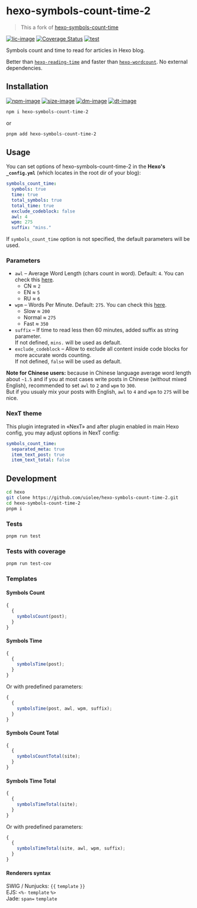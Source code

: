 # hexo-symbols-count-time-2

> This a fork of [hexo-symbols-count-time](https://github.com/theme-next/hexo-symbols-count-time)

[![lic-image]](LICENSE)
[![Coverage Status](https://coveralls.io/repos/github/uiolee/hexo-symbols-count-time-2/badge.svg?branch=main)](https://coveralls.io/github/uiolee/hexo-symbols-count-time-2?branch=main)
[![test](https://github.com/uiolee/hexo-symbols-count-time-2/actions/workflows/test.yml/badge.svg?branch=main&event=push)](https://github.com/uiolee/hexo-symbols-count-time-2/actions/workflows/test.yml)

Symbols count and time to read for articles in Hexo blog.

Better than [`hexo-reading-time`](https://github.com/ierhyna/hexo-reading-time) and faster than [`hexo-wordcount`](https://github.com/willin/hexo-wordcount). No external dependencies.

## Installation

[![npm-image]][npm-url]
[![size-image]][npm-url]
[![dm-image]][npm-url]
[![dt-image]][npm-url]

```sh
npm i hexo-symbols-count-time-2
```

or

```sh
pnpm add hexo-symbols-count-time-2
```

## Usage

You can set options of hexo-symbols-count-time-2 in the **Hexo's `_config.yml`** (which locates in the root dir of your blog):

```yml
symbols_count_time:
  symbols: true
  time: true
  total_symbols: true
  total_time: true
  exclude_codeblock: false
  awl: 4
  wpm: 275
  suffix: "mins."
```

If `symbols_count_time` option is not specified, the default parameters will be used.

### Parameters

- `awl` – Average Word Length (chars count in word). Default: `4`. You can check this [here](https://charactercounttool.com).
  - CN &asymp; `2`
  - EN &asymp; `5`
  - RU &asymp; `6`
- `wpm` – Words Per Minute. Default: `275`. You can check this [here](https://wordcounter.net).
  - Slow &asymp; `200`
  - Normal &asymp; `275`
  - Fast &asymp; `350`
- `suffix` – If time to read less then 60 minutes, added suffix as string parameter.\
  If not defined, `mins.` will be used as default.
- `exclude_codeblock` – Allow to exclude all content inside code blocks for more accurate words counting.\
  If not defined, `false` will be used as default.

**Note for Chinese users:** because in Chinese language average word length about `~1.5` and if you at most cases write posts in Chinese (without mixed English), recommended to set `awl` to `2` and `wpm` to `300`.\
But if you usualy mix your posts with English, `awl` to `4` and `wpm` to `275` will be nice.

### NexT theme

This plugin integrated in «NexT» and after plugin enabled in main Hexo config, you may adjust options in NexT config:

```yml
symbols_count_time:
  separated_meta: true
  item_text_post: true
  item_text_total: false
```

## Development

```bash
cd hexo
git clone https://github.com/uiolee/hexo-symbols-count-time-2.git
cd hexo-symbols-count-time-2
pnpm i
```

### Tests

```bash
pnpm run test
```

### Tests with coverage

```bash
pnpm run test-cov
```

### Templates

#### Symbols Count

```js
{
  {
    symbolsCount(post);
  }
}
```

#### Symbols Time

```js
{
  {
    symbolsTime(post);
  }
}
```

Or with predefined parameters:

```js
{
  {
    symbolsTime(post, awl, wpm, suffix);
  }
}
```

#### Symbols Count Total

```js
{
  {
    symbolsCountTotal(site);
  }
}
```

#### Symbols Time Total

```js
{
  {
    symbolsTimeTotal(site);
  }
}
```

Or with predefined parameters:

```js
{
  {
    symbolsTimeTotal(site, awl, wpm, suffix);
  }
}
```

#### Renderers syntax

SWIG / Nunjucks: `{{` `template` `}}`\
EJS: `<%-` `template` `%>`\
Jade: `span=` `template`

[npm-image]: https://img.shields.io/npm/v/hexo-symbols-count-time-2?style=flat-square
[hexo-image]: https://img.shields.io/badge/hexo-%3E%3D%206.0-blue?style=flat-square
[node-image]: https://img.shields.io/node/v/hexo-symbols-count-time-2?style=flat-square
[cover-image]: https://img.shields.io/coveralls/uiolee/hexo-symbols-count-time-2/main?style=flat-square
[lic-image]: https://img.shields.io/npm/l/hexo-symbols-count-time-2?style=flat-square
[size-image]: https://img.shields.io/github/languages/code-size/uiolee/hexo-symbols-count-time-2?style=flat-square
[dm-image]: https://img.shields.io/npm/dm/hexo-symbols-count-time-2?style=flat-square
[dt-image]: https://img.shields.io/npm/dt/hexo-symbols-count-time-2?style=flat-square
[npm-url]: https://www.npmjs.com/package/hexo-symbols-count-time-2
[node-url]: https://nodejs.org/en/download/releases
[hexo-url]: https://hexo.io
[cover-url]: https://coveralls.io/github/uiolee/hexo-symbols-count-time-2?branch=main "Coverage of Tests"
